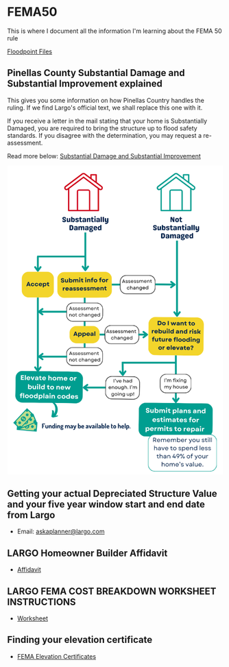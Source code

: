 # FEMA50

This is where I document all the information I'm learning about the FEMA 50 rule

[Floodpoint Files](./FloodPoint)

## Pinellas County Substantial Damage and Substantial Improvement explained

This gives you some information on how Pinellas Country handles the ruling. If we find Largo's official text, we shall replace this one with it.

If you receive a letter in the mail stating that your home is Substantially Damaged, you are required to bring the structure up to flood safety standards. If you disagree with the determination, you may request a re-assessment.

Read more below:
[Substantial Damage and Substantial Improvement](`https://pinellas.gov/substantial-damage-substantial-improvement`)

![Flowchart](Substantial-Damage-Flowchart-alt2.png)

## Getting your actual Depreciated Structure Value and your five year window start and end date from Largo

- Email: [askaplanner@largo.com](mailto:Askaplanner@largo.com)

## LARGO Homeowner Builder Affidavit

- [Affidavit](./Permitting/Owner%20Builder%20Affidavit.pdf)

## LARGO FEMA COST BREAKDOWN WORKSHEET INSTRUCTIONS

- [Worksheet](./FEMA50/FEMA_Cost_Breakdown%201.pdf)

## Finding your elevation certificate

- [FEMA Elevation Certificates](`https://pinellas.gov/services/find-an-elevation-certificate/`)

